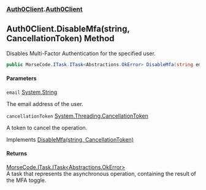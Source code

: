 ### [Auth0Client](../index.md 'Auth0Client').[Auth0Client](index.md 'Auth0Client\.Auth0Client')

## Auth0Client\.DisableMfa\(string, CancellationToken\) Method

Disables Multi\-Factor Authentication for the specified user\.

```csharp
public MorseCode.ITask.ITask<Abstractions.OkError> DisableMfa(string email, System.Threading.CancellationToken cancellationToken);
```
#### Parameters

<a name='global__Auth0Client.Auth0Client.DisableMfa(string,System.Threading.CancellationToken).email'></a>

`email` [System\.String](https://learn.microsoft.com/en-us/dotnet/api/system.string 'System\.String')

The email address of the user\.

<a name='global__Auth0Client.Auth0Client.DisableMfa(string,System.Threading.CancellationToken).cancellationToken'></a>

`cancellationToken` [System\.Threading\.CancellationToken](https://learn.microsoft.com/en-us/dotnet/api/system.threading.cancellationtoken 'System\.Threading\.CancellationToken')

A token to cancel the operation\.

Implements [DisableMfa\(string, CancellationToken\)](https://learn.microsoft.com/en-us/dotnet/api/abstractions.iuserservice.disablemfa#abstractions-iuserservice-disablemfa(system-string-system-threading-cancellationtoken) 'Abstractions\.IUserService\.DisableMfa\(System\.String,System\.Threading\.CancellationToken\)')

#### Returns
[MorseCode\.ITask\.ITask&lt;](https://learn.microsoft.com/en-us/dotnet/api/morsecode.itask.itask-1 'MorseCode\.ITask\.ITask\`1')[Abstractions\.OkError](https://learn.microsoft.com/en-us/dotnet/api/abstractions.okerror 'Abstractions\.OkError')[&gt;](https://learn.microsoft.com/en-us/dotnet/api/morsecode.itask.itask-1 'MorseCode\.ITask\.ITask\`1')  
A task that represents the asynchronous operation, containing the result of the MFA toggle\.